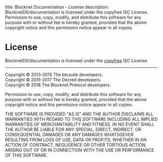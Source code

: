 title: Blocknet Documentation - License
description: BlocknetDX/documentation is licensed under the copyfree ISC License. Permission to use, copy, modify, and distribute this software for any purpose with or without fee is hereby granted, provided that the above copyright notice and this permission notice appear in all copies.

# License 

BlocknetDX/documentation is licensed under the [copyfree](http://copyfree.org) ISC License. 

---

Copyright &copy; 2013-2015 The btcsuite developers.<br>
Copyright &copy; 2015-2017 The Decred developers.<br>
Copyright &copy; 2018 The Blocknet Protocol developers.

Permission to use, copy, modify, and distribute this software for any purpose with or without fee is hereby granted, provided that the above copyright notice and this permission notice appear in all copies.

THE SOFTWARE IS PROVIDED "AS IS" AND THE AUTHOR DISCLAIMS ALL WARRANTIES WITH REGARD TO THIS SOFTWARE INCLUDING ALL IMPLIED WARRANTIES OF MERCHANTABILITY AND FITNESS. IN NO EVENT SHALL THE AUTHOR BE LIABLE FOR ANY SPECIAL, DIRECT, INDIRECT, OR CONSEQUENTIAL DAMAGES OR ANY DAMAGES WHATSOEVER RESULTING FROM LOSS OF USE, DATA OR PROFITS, WHETHER IN AN ACTION OF CONTRACT, NEGLIGENCE OR OTHER TORTIOUS ACTION, ARISING OUT OF OR IN CONNECTION WITH THE USE OR PERFORMANCE OF THIS SOFTWARE.
